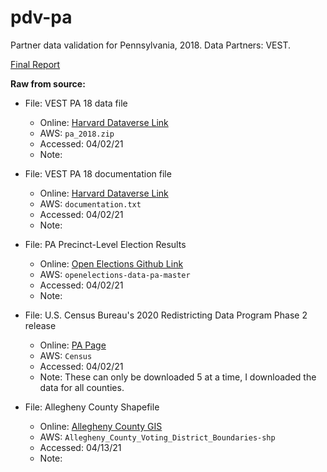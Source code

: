 # pdv-pa  
Partner data validation for Pennsylvania, 2018. Data Partners: VEST. 

[Final Report](https://docs.google.com/document/d/1rvJhYrm8u3YhLBtHbYkxqT4f0gKaEpnWDPo4K7c9qlc/edit#)

**Raw from source:**
- File: VEST PA 18 data file
  - Online: [Harvard Dataverse Link](https://dataverse.harvard.edu/file.xhtml?fileId=4195269&version=33.0)
  - AWS: `pa_2018.zip`
  - Accessed: 04/02/21
  - Note:

- File: VEST PA 18 documentation file
  - Online: [Harvard Dataverse Link](https://dataverse.harvard.edu/file.xhtml?fileId=4366213&version=33.0)
  - AWS: `documentation.txt`
  - Accessed: 04/02/21
  - Note:

- File: PA Precinct-Level Election Results
  - Online: [Open Elections Github Link](https://github.com/openelections/openelections-data-pa)
  - AWS: `openelections-data-pa-master`
  - Accessed: 04/02/21
  - Note:

- File: U.S. Census Bureau's 2020 Redistricting Data Program Phase 2 release
  - Online: [PA Page](https://www.census.gov/geo/partnerships/pvs/partnership19v2/st42_pa.html)
  - AWS: `Census`
  - Accessed: 04/02/21
  - Note: These can only be downloaded 5 at a time, I downloaded the data for all counties.

- File: Allegheny County Shapefile
  - Online: [Allegheny County GIS](https://openac-alcogis.opendata.arcgis.com/datasets/faaf42d7eaa041cb9fa623ac7b42f475_0?geometry=-81.009%2C40.251%2C-79.031%2C40.617)
  - AWS: `Allegheny_County_Voting_District_Boundaries-shp`
  - Accessed: 04/13/21
  - Note:
